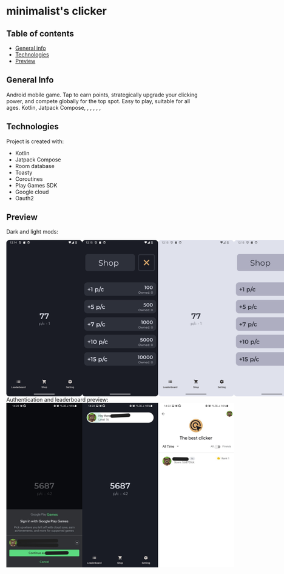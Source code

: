 # minimalist's clicker
## Table of contents
* [General info](#general-info)
* [Technologies](#technologies)
* [Preview](#preview)
## General Info
Android mobile game. Tap to earn points, strategically upgrade your clicking power, and compete globally for the top spot. Easy to play, suitable for all ages.
Kotlin, Jatpack Compose, , , ,
, , 


## Technologies
Project is created with:
* Kotlin
* Jatpack Compose
* Room database
* Toasty
* Coroutines
* Play Games SDK
* Google cloud
* Oauth2

## Preview
Dark and light mods:
<div style="display: flex;">
  <img src="https://github.com/Bronx666/Clicker/blob/master/app/src/main/res/screenshots/dark_main.png" width="200" />
  <img src="https://github.com/Bronx666/Clicker/blob/master/app/src/main/res/screenshots/dark_shop.png" width="200" />
  <img src="https://github.com/Bronx666/Clicker/blob/master/app/src/main/res/screenshots/light_main.png" width="200" />
  <img src="https://github.com/Bronx666/Clicker/blob/master/app/src/main/res/screenshots/light_shop.png" width="200" />
</div>
Authentication and leaderboard preview:
<div style="display: flex;">
  <img src="https://github.com/Bronx666/Clicker/blob/master/app/src/main/res/screenshots/leaderboard_demo_1.jpg" width="200" />
  <img src="https://github.com/Bronx666/Clicker/blob/master/app/src/main/res/screenshots/leaderboard_demo_2.jpg" width="200" />
  <img src="https://github.com/Bronx666/Clicker/blob/master/app/src/main/res/screenshots/leaderboard_demo_3.jpg" width="200" />
</div>

